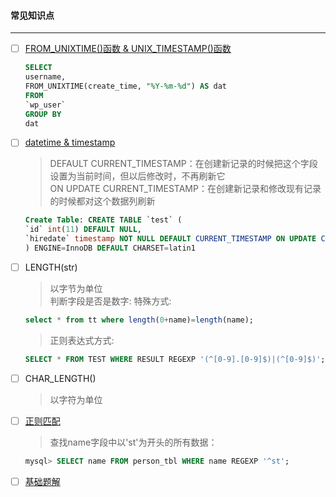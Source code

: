 #### 常见知识点
-----------------------------------------------------------------------------------------------------------
- [ ] [FROM_UNIXTIME()函数 & UNIX_TIMESTAMP()函数](https://www.cnblogs.com/haorenergou/p/7927591.html)
    ```sql
    SELECT
    username,
    FROM_UNIXTIME(create_time, "%Y-%m-%d") AS dat
    FROM
    `wp_user`
    GROUP BY 
    dat
    ```

- [ ] [datetime & timestamp](https://www.cnblogs.com/mxwz/p/7520309.html)

    > DEFAULT CURRENT_TIMESTAMP：在创建新记录的时候把这个字段设置为当前时间，但以后修改时，不再刷新它<br>
    > ON UPDATE CURRENT_TIMESTAMP：在创建新记录和修改现有记录的时候都对这个数据列刷新
    ```sql
    Create Table: CREATE TABLE `test` (
    `id` int(11) DEFAULT NULL,
    `hiredate` timestamp NOT NULL DEFAULT CURRENT_TIMESTAMP ON UPDATE CURRENT_TIMESTAMP
    ) ENGINE=InnoDB DEFAULT CHARSET=latin1
    ```
- [ ] LENGTH(str)
    > 以字节为单位<br>
    判断字段是否是数字:
    > 特殊方式:
    ```sql
    select * from tt where length(0+name)=length(name);
    ```
    > 正则表达式方式:
    ```sql
    SELECT * FROM TEST WHERE RESULT REGEXP '(^[0-9].[0-9]$)|(^[0-9]$)';
    ```

- [ ] CHAR_LENGTH()
    > 以字符为单位

- [ ] [正则匹配](https://www.runoob.com/mysql/mysql-regexp.html)
    > 查找name字段中以'st'为开头的所有数据：
    ```sql
    mysql> SELECT name FROM person_tbl WHERE name REGEXP '^st';
    ```
- [ ] [基础题解](https://github.com/CyC2018/CS-Notes/blob/master/notes/Leetcode-Database%20题解.md)
